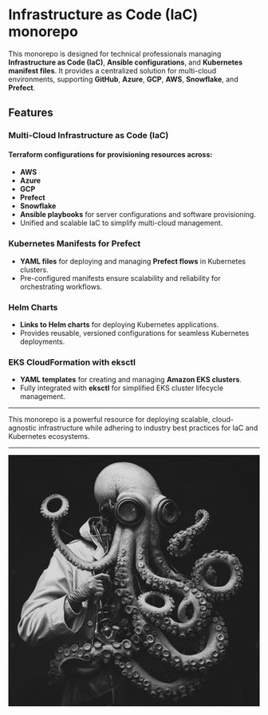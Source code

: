 # Infrastructure as Code (IaC) monorepo

This monorepo is designed for technical professionals managing **Infrastructure as Code (IaC)**, **Ansible configurations**, and **Kubernetes manifest files**. It provides a centralized solution for multi-cloud environments, supporting **GitHub**, **Azure**, **GCP**, **AWS**, **Snowflake**, and **Prefect**.

## Features

### Multi-Cloud Infrastructure as Code (IaC)

#### **Terraform configurations** for provisioning resources across:

- **AWS**
- **Azure**
- **GCP**
- **Prefect**
- **Snowflake**
- **Ansible playbooks** for server configurations and software provisioning.
- Unified and scalable IaC to simplify multi-cloud management.

### Kubernetes Manifests for Prefect

- **YAML files** for deploying and managing **Prefect flows** in Kubernetes clusters.
- Pre-configured manifests ensure scalability and reliability for orchestrating workflows.

### Helm Charts

- **Links to Helm charts** for deploying Kubernetes applications.
- Provides reusable, versioned configurations for seamless Kubernetes deployments.

### EKS CloudFormation with eksctl

- **YAML templates** for creating and managing **Amazon EKS clusters**.
- Fully integrated with **eksctl** for simplified EKS cluster lifecycle management.

---

This monorepo is a powerful resource for deploying scalable, cloud-agnostic infrastructure while adhering to industry best practices for IaC and Kubernetes ecosystems.

---

<img src="assets/doctorOfTheDeep.png" alt="Sauron" />
